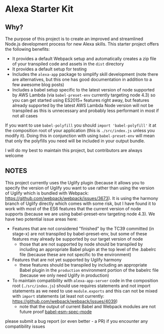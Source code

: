 # Alexa Starter Kit

## Why?

The purpose of this project is to create an improved and streamlined Node.js development process for new Alexa skills. 
This starter project offers the following benefits:
- It provides a default Webpack setup and automatically creates a zip file of your transpiled code and assets in the `dist` directory
- It provides a default setup for testing
- Includes the `alexa-app` package to simplify skill development (note there are alternatives, but this one has good documentation in addition to a few awesome blog posts)
- Includes a babel setup specific to the latest version of node supported by AWS Lambda (via `babel-preset-env` currently targeting node 4.3) so you can get started using ES2015+ features right away, but features already supported by the latest AWS Lambda Node version will not be transpiled as this is unnecessary and probably less performant in most if not all cases

If you want to use `babel-polyfill` you should `import 'babel-polyfill'` it at the composition root of your application (this is `./src/index.js` unless you modify it). Doing this in conjunction with using `babel-preset-env` will mean that only the polyfills you need will be included in your output bundle. 

I will do my best to maintain this project, but contributors are always welcome

## NOTES

This project currently uses the Uglify plugin (because it allows you to specify the version of Uglify you want to use
rather than using the version of Uglify which is bundled with Webpack: https://github.com/webpack/webpack/issues/3673).
It is using the harmony branch of Uglify directly which comes with some risk, but I have found it to work with most of
the ES6 features that the current version of node supports (because we are using babel-preset-env targeting node 4.3).
We have two potential issue areas here:
- Features that are not considered "finished" by the TC39 committed (in stage-x) are not transpiled by babel-preset-env, but some of these features may already be supported by our target version of node
    - those that are not supported by node should be transpiled by including an appropriate Babel plugin at the top level of the .babelrc file (because these are not specific to the environment)
- Features that are not yet supported by Uglify harmony
    - these features should be transpiled by including an appropriate Babel plugin in the `production` environment portion of the babelrc file (because we only need Uglify in production)
- To maintain compatibility with `alexa-app-server` code in the composition root (`./src/index.js`) should use requires statements and not import statements as we need to use `module.exports` and this can not be mixed with `import` statements (at least not currently: https://github.com/webpack/webpack/issues/4039) 
    - note that the output of current Babel and Webpack modules are not future proof [babel-esm-spec-mode](http://www.2ality.com/2017/01/babel-esm-spec-mode.html)

please submit a bug report (or even better - a PR) if you encounter any compatibility issues
